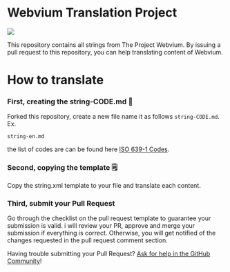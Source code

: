 # Webvium Translation Project
![](https://mrepol742.github.io/images/webvium22.jpg)


This repository contains all strings from The Project Webvium. By issuing a pull request to this repository, you can help translating content of Webvium.

# How to translate

### First, creating the string-CODE.md  📁
Forked this repository, create a new file name it as follows `string-CODE.md`. Ex.
```
string-en.md
```
the list of codes are can be found here [ISO 639-1 Codes](https://en.wikipedia.org/wiki/List_of_ISO_639-1_codes).
### Second, copying the template 🗒️
Copy the string.xml template to your file and translate each content.

### Third, submit your Pull Request
Go through the checklist on the pull request template to guarantee your submission is valid. i will review your PR, approve and merge your submission if everything is correct. Otherwise, you will get notified of the changes requested in the pull request comment section.

Having trouble submitting your Pull Request? [Ask for help in the GitHub Community](https://github.com/orgs/github-community/discussions/categories/github-education)!
